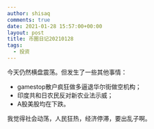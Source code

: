 ```yaml
---
author: shisaq
comments: true
date: 2021-01-28 15:57:00+00:00
layout: post
title: 币圈日记20210128
tags:
  - 投资
---
```


今天仍然横盘震荡。但发生了一些其他事情：

* gamestop散户疯狂做多逼退华尔街做空机构；
* 印度共和日农民反对新农业法示威；
* A股美股均在下跌。

我觉得社会动荡，人民狂热，经济停滞，要出乱子啊。